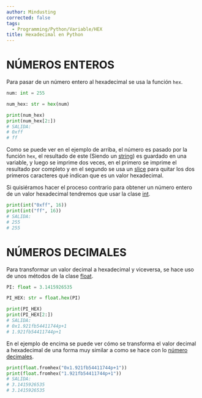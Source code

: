 ```yaml
---
author: Mindusting
corrected: false
tags:
  - Programming/Python/Variable/HEX
title: Hexadecimal en Python
---
```


# NÚMEROS ENTEROS

Para pasar de un número entero al hexadecimal se usa la función `hex`.

```py
num: int = 255

num_hex: str = hex(num)

print(num_hex)
print(num_hex[2:])
# SALIDA:
# 0xff
# ff
```

Como se puede ver en el ejemplo de arriba, el número es pasado por la función `hex`, el resultado de este (Siendo un [string](py_str.md)) es guardado en una variable, y luego se imprime dos veces, en el primero se imprime el resultado por completo y en el segundo se usa un [slice](../py_slice.md) para quitar los dos primeros caracteres qué indican que es un valor hexadecimal.

Si quisiéramos hacer el proceso contrario para obtener un número entero de un valor hexadecimal tendremos que usar la clase [int](py_int.md).

```py
print(int("0xff", 16))
print(int("ff", 16))
# SALIDA:
# 255
# 255
```

# NÚMEROS DECIMALES

Para transformar un valor decimal a hexadecimal y viceversa, se hace uso de unos métodos de la clase [float](py_float.md).

```py
PI: float = 3.1415926535

PI_HEX: str = float.hex(PI)

print(PI_HEX)
print(PI_HEX[2:])
# SALIDA:
# 0x1.921fb54411744p+1
# 1.921fb54411744p+1
```

En el ejemplo de encima se puede ver cómo se transforma el valor decimal a hexadecimal de una forma muy similar a como se hace con lo [número decimales](<# NÚMEROS ENTEROS>).

```py
print(float.fromhex("0x1.921fb54411744p+1"))
print(float.fromhex("1.921fb54411744p+1"))
# SALIDA:
# 3.1415926535
# 3.1415926535
```
